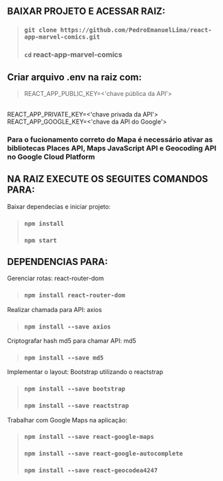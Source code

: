 ## BAIXAR PROJETO E ACESSAR RAIZ:

> ### `git clone https://github.com/PedroEmanuelLima/react-app-marvel-comics.git`
> ### `cd` react-app-marvel-comics

## Criar arquivo .env na raiz com:
> REACT_APP_PUBLIC_KEY=<'chave pública da API'>
<br/>
REACT_APP_PRIVATE_KEY=<'chave privada da API'>
<br />
REACT_APP_GOOGLE_KEY=<'chave da API do Google'>

### Para o fucionamento correto do Mapa é necessário ativar as bibliotecas Places API, Maps JavaScript API e Geocoding API no Google Cloud Platform

## NA RAIZ EXECUTE OS SEGUITES COMANDOS PARA:

Baixar dependecias e iniciar projeto:
> ### `npm install`
> ### `npm start`


## DEPENDENCIAS PARA:
Gerenciar rotas: react-router-dom
>### `npm install react-router-dom`
Realizar chamada para API: axios
>### `npm install --save axios`
Criptografar hash md5 para chamar API: md5
>### `npm install --save md5`
Implementar o layout: Bootstrap utilizando o reactstrap 
>### `npm install --save bootstrap`
>### `npm install --save reactstrap`
Trabalhar com Google Maps na aplicação:
> ### `npm install --save react-google-maps`
> ### `npm install --save react-google-autocomplete`
> ### `npm install --save react-geocodea4247`

